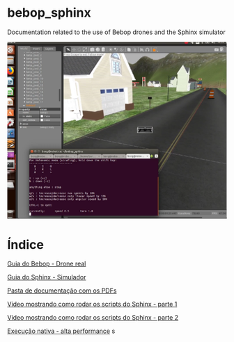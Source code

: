 # bebop_sphinx

Documentation related to the use of Bebop drones and the Sphinx simulator

![Sphinx running in simulated world](demo.png)


# Índice

[Guia do Bebop - Drone real](./docs/bebop_tutorial.md)

[Guia do Sphinx - Simulador](./docs/instrucoes_sphinx.md)

[Pasta de documentação com os PDFs](./docs/)


[Vídeo mostrando como rodar os scripts do Sphinx - parte 1](https://www.youtube.com/watch?v=VlviiwyvSu4)

[Vídeo mostrando  como rodar os scripts do Sphinx  - parte 2](https://www.youtube.com/watch?v=gfeORCX7F0w)

[Execução nativa - alta performance](https://youtu.be/Uh9lW-SCGQ8)
s